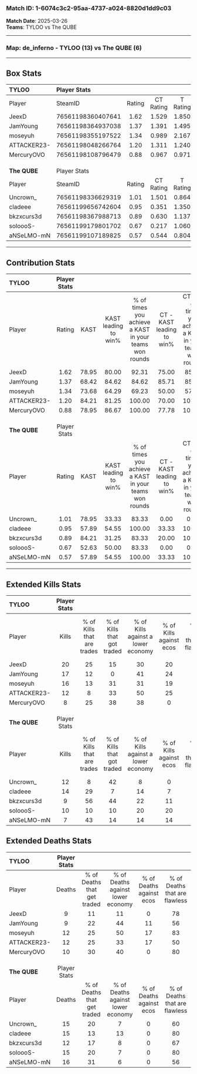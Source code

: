 ### Match ID: 1-6074c3c2-95aa-4737-a024-8820d1dd9c03  
**Match Date**: 2025-03-26  
**Teams**: TYLOO vs The QUBE  

---  

### **Map**: de_inferno - TYLOO (13) vs The QUBE (6)  
---  

## Box Stats  

| **TYLOO**    | Player Stats      |        |           |          |       |      |       |         |        |      |     |
| :- | :- | :-: | :-: | :-: | :-: | :-: | :-: | :-: | :-: | :-: | :-: |
| Player       | SteamID           | Rating | CT Rating | T Rating | KAST  | ADR  | Kills | Assists | Deaths | K/D  | HS% |
| JeexD        | 76561198360407641 |  1.62  |   1.529   |  1.850   | 78.95 | 93.7 |  20   |    4    |   9    | 2.22 | 20  |
| JamYoung     | 76561198364937038 |  1.37  |   1.391   |  1.495   | 68.42 | 83.6 |  17   |    4    |   9    | 1.89 | 64  |
| moseyuh      | 76561198355197522 |  1.34  |   0.989   |  2.167   | 73.68 | 99.1 |  16   |    6    |   12   | 1.33 | 50  |
| ATTACKER23-  | 76561198048266764 |  1.20  |   1.311   |  1.240   | 84.21 | 86.4 |  12   |    7    |   12   | 1.00 | 50  |
| MercuryOVO   | 76561198108796479 |  0.88  |   0.967   |  0.971   | 78.95 | 47.3 |   8   |    2    |   10   | 0.80 | 50  |
|              |                   |        |           |          |       |      |       |         |        |      |     |
|              |                   |        |           |          |       |      |       |         |        |      |     |
|              |                   |        |           |          |       |      |       |         |        |      |     |
| **The QUBE** | Player Stats      |        |           |          |       |      |       |         |        |      |     |
| Player       | SteamID           | Rating | CT Rating | T Rating | KAST  | ADR  | Kills | Assists | Deaths | K/D  | HS% |
| Uncrown_     | 76561198336629319 |  1.01  |   1.501   |  0.864   | 78.95 | 71.6 |  12   |    4    |   15   | 0.80 | 58  |
| cladeee      | 76561199656742604 |  0.95  |   0.351   |  1.350   | 57.89 | 76.1 |  14   |    1    |   15   | 0.93 | 57  |
| bkzxcurs3d   | 76561198367988713 |  0.89  |   0.630   |  1.137   | 84.21 | 42.0 |   9   |    2    |   12   | 0.75 | 44  |
| soloooS-     | 76561199179801702 |  0.67  |   0.217   |  1.060   | 52.63 | 58.0 |  10   |    0    |   15   | 0.67 | 80  |
| aNSeLMO-mN   | 76561199107189825 |  0.57  |   0.544   |  0.804   | 57.89 | 62.0 |   7   |    3    |   16   | 0.44 | 85  |
---  

## Contribution Stats  

| **TYLOO**    | Player Stats |       |                      |                                                        |                           |                                                             |                          |                                                            |
| :- | :-: | :-: | :-: | :-: | :-: | :-: | :-: | :-: |
| Player       |    Rating    | KAST  | KAST leading to win% | % of times you achieve a KAST in your teams won rounds | CT - KAST leading to win% | CT - % of times you achieve a KAST in your teams won rounds | T - KAST leading to win% | T - % of times you achieve a KAST in your teams won rounds |
| JeexD        |     1.62     | 78.95 |        80.00         |                         92.31                          |           75.00           |                            85.71                            |          85.71           |                           100.00                           |
| JamYoung     |     1.37     | 68.42 |        84.62         |                         84.62                          |           85.71           |                            85.71                            |          83.33           |                           83.33                            |
| moseyuh      |     1.34     | 73.68 |        64.29         |                         69.23                          |           50.00           |                            57.14                            |          83.33           |                           83.33                            |
| ATTACKER23-  |     1.20     | 84.21 |        81.25         |                         100.00                         |           70.00           |                           100.00                            |          100.00          |                           100.00                           |
| MercuryOVO   |     0.88     | 78.95 |        86.67         |                         100.00                         |           77.78           |                           100.00                            |          100.00          |                           100.00                           |
|              |              |       |                      |                                                        |                           |                                                             |                          |                                                            |
|              |              |       |                      |                                                        |                           |                                                             |                          |                                                            |
|              |              |       |                      |                                                        |                           |                                                             |                          |                                                            |
| **The QUBE** | Player Stats |       |                      |                                                        |                           |                                                             |                          |                                                            |
| Player       |    Rating    | KAST  | KAST leading to win% | % of times you achieve a KAST in your teams won rounds | CT - KAST leading to win% | CT - % of times you achieve a KAST in your teams won rounds | T - KAST leading to win% | T - % of times you achieve a KAST in your teams won rounds |
| Uncrown_     |     1.01     | 78.95 |        33.33         |                         83.33                          |           0.00            |                            0.00                             |          55.56           |                           100.00                           |
| cladeee      |     0.95     | 57.89 |        54.55         |                         100.00                         |           33.33           |                           100.00                            |          62.50           |                           100.00                           |
| bkzxcurs3d   |     0.89     | 84.21 |        31.25         |                         83.33                          |           20.00           |                           100.00                            |          36.36           |                           80.00                            |
| soloooS-     |     0.67     | 52.63 |        50.00         |                         83.33                          |           0.00            |                            0.00                             |          71.43           |                           100.00                           |
| aNSeLMO-mN   |     0.57     | 57.89 |        54.55         |                         100.00                         |           33.33           |                           100.00                            |          62.50           |                           100.00                           |
---  

## Extended Kills Stats  

| **TYLOO**    | Player Stats |                            |                            |                                    |                         |                              |                                 |                                       |                    |           |
| :- | :-: | :-: | :-: | :-: | :-: | :-: | :-: | :-: | :-: | :-: |
| Player       |    Kills     | % of Kills that are trades | % of Kills that got traded | % of Kills against a lower economy | % of Kills against ecos | % of Kills that are flawless | % of Kills that are close duels | % of Kills that are assisted by flash | Pistol Round Kills | AWP Kills |
| JeexD        |      20      |             25             |             15             |                 30                 |           20            |              85              |                0                |                   0                   |         7          |     2     |
| JamYoung     |      17      |             12             |             0              |                 41                 |           24            |              71              |                0                |                   0                   |         0          |     3     |
| moseyuh      |      16      |             13             |             31             |                 31                 |           19            |              56              |                6                |                   6                   |         0          |     3     |
| ATTACKER23-  |      12      |             8              |             33             |                 50                 |           25            |              50              |                8                |                   0                   |         0          |     1     |
| MercuryOVO   |      8       |             25             |             38             |                 38                 |            0            |              63              |               13                |                  25                   |         0          |     1     |
|              |              |                            |                            |                                    |                         |                              |                                 |                                       |                    |           |
|              |              |                            |                            |                                    |                         |                              |                                 |                                       |                    |           |
|              |              |                            |                            |                                    |                         |                              |                                 |                                       |                    |           |
| **The QUBE** | Player Stats |                            |                            |                                    |                         |                              |                                 |                                       |                    |           |
| Player       |    Kills     | % of Kills that are trades | % of Kills that got traded | % of Kills against a lower economy | % of Kills against ecos | % of Kills that are flawless | % of Kills that are close duels | % of Kills that are assisted by flash | Pistol Round Kills | AWP Kills |
| Uncrown_     |      12      |             8              |             42             |                 8                  |            0            |              58              |                0                |                   0                   |         1          |     1     |
| cladeee      |      14      |             29             |             7              |                 14                 |            7            |              71              |                7                |                   0                   |         1          |     1     |
| bkzxcurs3d   |      9       |             56             |             44             |                 22                 |           11            |              89              |                0                |                   0                   |         3          |     0     |
| soloooS-     |      10      |             10             |             10             |                 20                 |           20            |              70              |                0                |                  10                   |         0          |     3     |
| aNSeLMO-mN   |      7       |             43             |             14             |                 14                 |           14            |              57              |                0                |                   0                   |         0          |     0     |
## Extended Deaths Stats  

| **TYLOO**    | Player Stats |                             |                                   |                          |                               |                            |                           |               |
| :- | :-: | :-: | :-: | :-: | :-: | :-: | :-: | :-: |
| Player       |    Deaths    | % of Deaths that get traded | % of Deaths against lower economy | % of Deaths against ecos | % of Deaths that are flawless | % of Deaths that are close | % of Deaths while blinded | Deaths to AWP |
| JeexD        |      9       |             11              |                11                 |            0             |              78               |             0              |             0             |       1       |
| JamYoung     |      9       |             22              |                44                 |            11            |              56               |             0              |             0             |       1       |
| moseyuh      |      12      |             25              |                50                 |            17            |              83               |             0              |             8             |       1       |
| ATTACKER23-  |      12      |             25              |                33                 |            17            |              50               |             8              |             0             |       0       |
| MercuryOVO   |      10      |             30              |                40                 |            0             |              80               |             0              |             0             |       2       |
|              |              |                             |                                   |                          |                               |                            |                           |               |
|              |              |                             |                                   |                          |                               |                            |                           |               |
|              |              |                             |                                   |                          |                               |                            |                           |               |
| **The QUBE** | Player Stats |                             |                                   |                          |                               |                            |                           |               |
| Player       |    Deaths    | % of Deaths that get traded | % of Deaths against lower economy | % of Deaths against ecos | % of Deaths that are flawless | % of Deaths that are close | % of Deaths while blinded | Deaths to AWP |
| Uncrown_     |      15      |             20              |                 7                 |            0             |              60               |             0              |             7             |       1       |
| cladeee      |      15      |             13              |                13                 |            0             |              80               |             7              |             0             |       1       |
| bkzxcurs3d   |      12      |             17              |                 8                 |            0             |              67               |             0              |             0             |       2       |
| soloooS-     |      15      |             20              |                 7                 |            0             |              80               |             0              |             0             |       2       |
| aNSeLMO-mN   |      16      |             31              |                 6                 |            0             |              56               |             13             |            13             |       1       |
